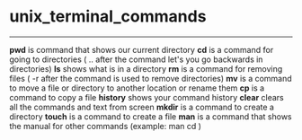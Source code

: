# unix_terminal_commands
---
**pwd** is command that shows our current directory
**cd** is a command for going to directories ( .. after the command let's you go backwards in directories)
**ls** shows what is in a directory
**rm** is a command for removing files ( -r after the command is used to remove directories)
**mv** is a command to move a file or directory to another location or rename them
**cp** is a command to copy a file
**history** shows your command history
**clear** clears all the commands and text from screen
**mkdir** is a command to create a directory
**touch** is a command to create a file
**man** is a command that shows the manual for other commands (example: man cd )

